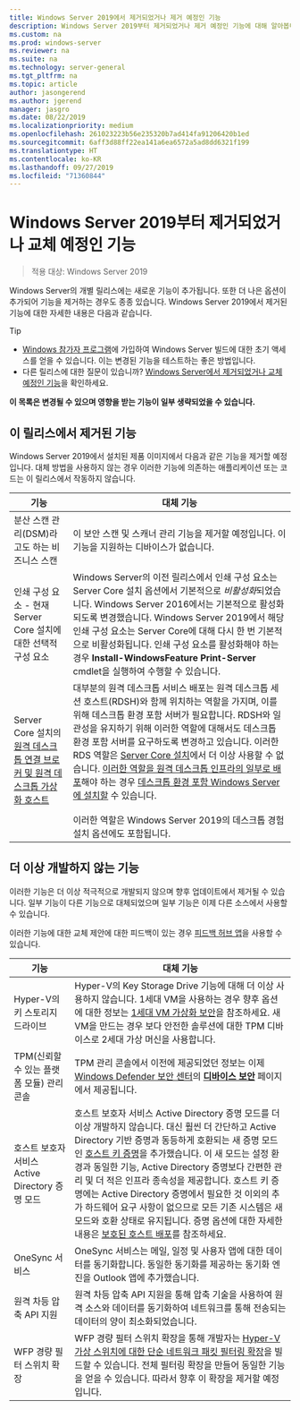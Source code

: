 ```yaml
---
title: Windows Server 2019에서 제거되었거나 제거 예정인 기능
description: Windows Server 2019부터 제거되었거나 제거 예정인 기능에 대해 알아봅니다.
ms.custom: na
ms.prod: windows-server
ms.reviewer: na
ms.suite: na
ms.technology: server-general
ms.tgt_pltfrm: na
ms.topic: article
author: jasongerend
ms.author: jgerend
manager: jasgro
ms.date: 08/22/2019
ms.localizationpriority: medium
ms.openlocfilehash: 261023223b56e235320b7ad414fa91206420b1ed
ms.sourcegitcommit: 6aff3d88ff22ea141a6ea6572a5ad8dd6321f199
ms.translationtype: HT
ms.contentlocale: ko-KR
ms.lasthandoff: 09/27/2019
ms.locfileid: "71360844"
---
```

# <a name="features-removed-or-planned-for-replacement-starting-windows-server-2019"></a>Windows Server 2019부터 제거되었거나 교체 예정인 기능

>적용 대상: Windows Server 2019

Windows Server의 개별 릴리스에는 새로운 기능이 추가됩니다. 또한 더 나은 옵션이 추가되어 기능을 제거하는 경우도 종종 있습니다. Windows Server 2019에서 제거된 기능에 대한 자세한 내용은 다음과 같습니다.

> [!TIP]
> - [Windows 참가자 프로그램](https://insider.windows.com)에 가입하여 Windows Server 빌드에 대한 초기 액세스를 얻을 수 있습니다. 이는 변경된 기능을 테스트하는 좋은 방법입니다.
> - 다른 릴리스에 대한 질문이 있습니까? [Windows Server에서 제거되었거나 교체 예정인 기능](removed-features.md)을 확인하세요.

**이 목록은 변경될 수 있으며 영향을 받는 기능이 일부 생략되었을 수 있습니다.** 

## <a name="features-we-removed-in-this-release"></a>이 릴리스에서 제거된 기능

Windows Server 2019에서 설치된 제품 이미지에서 다음과 같은 기능을 제거할 예정입니다. 대체 방법을 사용하지 않는 경우 이러한 기능에 의존하는 애플리케이션 또는 코드는 이 릴리스에서 작동하지 않습니다.

| 기능   | 대체 기능 |
| --------- | -------------------- |
| 분산 스캔 관리(DSM)라고도 하는 비즈니스 스캔|이 보안 스캔 및 스캐너 관리 기능을 제거할 예정입니다. 이 기능을 지원하는 디바이스가 없습니다. |
| 인쇄 구성 요소 - 현재 Server Core 설치에 대한 선택적 구성 요소|Windows Server의 이전 릴리스에서 인쇄 구성 요소는 Server Core 설치 옵션에서 기본적으로 *비활성화*되었습니다. Windows Server 2016에서는 기본적으로 활성화되도록 변경했습니다. Windows Server 2019에서 해당 인쇄 구성 요소는 Server Core에 대해 다시 한 번 기본적으로 비활성화됩니다. 인쇄 구성 요소를 활성화해야 하는 경우 **Install-WindowsFeature Print-Server** cmdlet을 실행하여 수행할 수 있습니다. |
| Server Core 설치의 [원격 데스크톱 연결 브로커 및 원격 데스크톱 가상화 호스트](../remote/remote-desktop-services/desktop-hosting-service.md)|대부분의 원격 데스크톱 서비스 배포는 원격 데스크톱 세션 호스트(RDSH)와 함께 위치하는 역할을 가지며, 이를 위해 데스크톱 환경 포함 서버가 필요합니다. RDSH와 일관성을 유지하기 위해 이러한 역할에 대해서도 데스크톱 환경 포함 서버를 요구하도록 변경하고 있습니다. 이러한 RDS 역할은 [Server Core 설치](../administration/server-core/what-is-server-core.md)에서 더 이상 사용할 수 없습니다. [이러한 역할을 원격 데스크톱 인프라의 일부로 배포](../remote/remote-desktop-services/rds-deploy-infrastructure.md)해야 하는 경우 [데스크톱 환경 포함 Windows Server에 설치할](../get-started/getting-started-with-server-with-desktop-experience.md) 수 있습니다. <br/><br/>이러한 역할은 Windows Server 2019의 데스크톱 경험 설치 옵션에도 포함됩니다. |

## <a name="features-were-no-longer-developing"></a>더 이상 개발하지 않는 기능

이러한 기능은 더 이상 적극적으로 개발되지 않으며 향후 업데이트에서 제거될 수 있습니다. 일부 기능이 다른 기능으로 대체되었으며 일부 기능은 이제 다른 소스에서 사용할 수 있습니다. 

이러한 기능에 대한 교체 제안에 대한 피드백이 있는 경우 [피드백 허브 앱](https://support.microsoft.com/help/4021566/windows-10-send-feedback-to-microsoft-with-feedback-hub-app)을 사용할 수 있습니다. 

| 기능     | 대체 기능 |
| ----------- | --------------------- |
| Hyper-V의 키 스토리지 드라이브|Hyper-V의 Key Storage Drive 기능에 대해 더 이상 사용하지 않습니다. 1세대 VM을 사용하는 경우 향후 옵션에 대한 정보는 [1세대 VM 가상화 보안](../virtualization/hyper-v/learn-more/generation-1-virtual-machine-security-settings-for-hyper-v.md)을 참조하세요. 새 VM을 만드는 경우 보다 안전한 솔루션에 대한 TPM 디바이스로 2세대 가상 머신을 사용합니다. |
| TPM(신뢰할 수 있는 플랫폼 모듈) 관리 콘솔|TPM 관리 콘솔에서 이전에 제공되었던 정보는 이제 [Windows Defender 보안 센터](https://docs.microsoft.com/windows/security/threat-protection/windows-defender-security-center/windows-defender-security-center)의 [**디바이스 보안**](https://docs.microsoft.com/windows/security/threat-protection/windows-defender-security-center/wdsc-device-security) 페이지에서 제공됩니다. |
| 호스트 보호자 서비스 Active Directory 증명 모드|호스트 보호자 서비스 Active Directory 증명 모드를 더 이상 개발하지 않습니다. 대신 훨씬 더 간단하고 Active Directory 기반 증명과 동등하게 호환되는 새 증명 모드인 [호스트 키 증명](../security/guarded-fabric-shielded-vm/guarded-fabric-create-host-key.md)을 추가했습니다.  이 새 모드는 설정 환경과 동일한 기능, Active Directory 증명보다 간편한 관리 및 더 적은 인프라 종속성을 제공합니다. 호스트 키 증명에는 Active Directory 증명에서 필요한 것 이외의 추가 하드웨어 요구 사항이 없으므로 모든 기존 시스템은 새 모드와 호환 상태로 유지됩니다. 증명 옵션에 대한 자세한 내용은 [보호된 호스트 배포](../security/guarded-fabric-shielded-vm/guarded-fabric-configure-hgs-with-authorized-hyper-v-hosts.md)를 참조하세요. |
| OneSync 서비스 | OneSync 서비스는 메일, 일정 및 사용자 앱에 대한 데이터를 동기화합니다. 동일한 동기화를 제공하는 동기화 엔진을 Outlook 앱에 추가했습니다. |
| 원격 차등 압축 API 지원 | 원격 차등 압축 API 지원을 통해 압축 기술을 사용하여 원격 소스와 데이터를 동기화하여 네트워크를 통해 전송되는 데이터의 양이 최소화되었습니다. |
| WFP 경량 필터 스위치 확장 | WFP 경량 필터 스위치 확장을 통해 개발자는 [Hyper-V 가상 스위치에 대한 단순 네트워크 패킷 필터링 확장](https://docs.microsoft.com/windows-hardware/drivers/network/using-virtual-switch-filtering)을 빌드할 수 있습니다. 전체 필터링 확장을 만들어 동일한 기능을 얻을 수 있습니다. 따라서 향후 이 확장을 제거할 예정입니다. |
